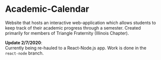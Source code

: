 # Academic-Calendar
Website that hosts an interactive web-application which allows students to keep track of their academic progress through a semester. Created primarily for members of Triangle Fraternity (Illinois Chapter).

__Update 2/7/2020__:  
Currently being re-hauled to a React-Node.js app. Work is done in the ```react-node``` branch.
